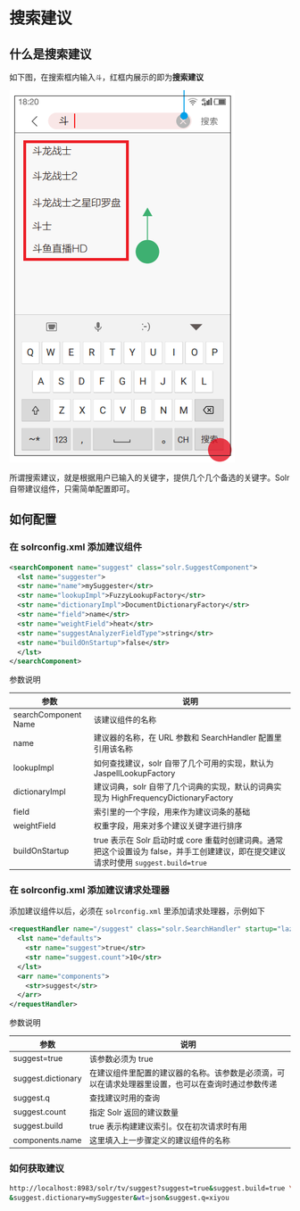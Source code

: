 # 搜索建议

## 什么是搜索建议

如下图，在搜索框内输入`斗`，红框内展示的即为**搜索建议**

![搜索建议示意图](search-suggest.PNG)

所谓搜索建议，就是根据用户已输入的关键字，提供几个几个备选的关键字。Solr 自带建议组件，只需简单配置即可。

## 如何配置

### 在 solrconfig.xml 添加建议组件

```xml
<searchComponent name="suggest" class="solr.SuggestComponent">
  <lst name="suggester">
  <str name="name">mySuggester</str>
  <str name="lookupImpl">FuzzyLookupFactory</str>
  <str name="dictionaryImpl">DocumentDictionaryFactory</str>
  <str name="field">name</str>
  <str name="weightField">heat</str>
  <str name="suggestAnalyzerFieldType">string</str>
  <str name="buildOnStartup">false</str>
  </lst>
</searchComponent>
```

参数说明

| 参数 | 说明 |
| -- | -- |
| searchComponent Name | 该建议组件的名称 |
| name | 建议器的名称，在 URL 参数和 SearchHandler 配置里引用该名称 |
| lookupImpl | 如何查找建议，solr 自带了几个可用的实现，默认为 JaspellLookupFactory |
| dictionaryImpl | 建议词典，solr 自带了几个词典的实现，默认的词典实现为 HighFrequencyDictionaryFactory |
| field | 索引里的一个字段，用来作为建议词条的基础 |
| weightField | 权重字段，用来对多个建议关键字进行排序 |
| buildOnStartup | true 表示在 Solr 启动时或 core 重载时创建词典。通常把这个设置设为 false，并手工创建建议，即在提交建议请求时使用 `suggest.build=true`|

### 在 solrconfig.xml 添加建议请求处理器

添加建议组件以后，必须在 `solrconfig.xml` 里添加请求处理器，示例如下

```xml
<requestHandler name="/suggest" class="solr.SearchHandler" startup="lazy">
  <lst name="defaults">
    <str name="suggest">true</str>
    <str name="suggest.count">10</str>
  </lst>
  <arr name="components">
    <str>suggest</str>
  </arr>
</requestHandler>
```

参数说明

| 参数 | 说明 |
| -- | -- |
| suggest=true | 该参数必须为 true |
| suggest.dictionary | 在建议组件里配置的建议器的名称。该参数是必须滴，可以在请求处理器里设置，也可以在查询时通过参数传递 |
| suggest.q | 查找建议时用的查询 |
| suggest.count | 指定 Solr 返回的建议数量 |
| suggest.build | true 表示构建建议索引。仅在初次请求时有用 |
| components.name| 这里填入上一步骤定义的建议组件的名称 |

### 如何获取建议

```bash
http://localhost:8983/solr/tv/suggest?suggest=true&suggest.build=true \
&suggest.dictionary=mySuggester&wt=json&suggest.q=xiyou
```

